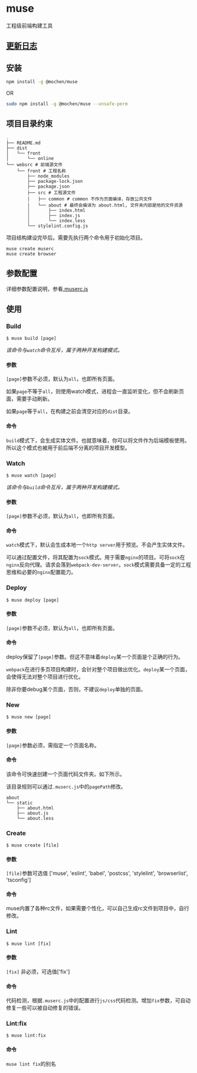 # muse

工程级前端构建工具

## [更新日志](./CHANGELOG.md)

## 安装

```bash
npm install -g @mochen/muse
```
OR
```bash
sudo npm install -g @mochen/muse --unsafe-perm
```

## 项目目录约束

```
.
├── README.md
├── dist
│   └── front
│       └── online
└── websrc # 前端源文件
    └── front # 工程名称
        ├── node_modules
        ├── package-lock.json
        ├── package.json
        ├── src # 工程源文件
        │   ├── common # common 不作为页面编译，存放公共文件
        │   └── about # 最终会编译为 about.html, 文件夹内部是他的文件资源
        │       ├── index.html
        │       ├── index.js
        │       └── index.less
        └── stylelint.config.js
```

项目结构建设完毕后。需要先执行两个命令用于初始化项目。

```
muse create muserc
muse create browser
```


## 参数配置

详细参数配置说明，参看[.muserc.js](./config/default/.muserc.js)

## 使用

### Build

```
$ muse build [page]
```

*该命令与`watch`命令互斥，属于两种开发构建模式。*

#### 参数

`[page]`参数不必须，默认为`all`，也即所有页面。

如果`page`不等于`all`，则使用watch模式，进程会一直监听变化，但不会刷新页面，需要手动刷新。

如果`page`等于`all`，在构建之前会清空对应的`dist`目录。

#### 命令

`build`模式下，会生成实体文件。也就意味着，你可以将文件作为后端模板使用。所以这个模式也被用于前后端不分离的项目开发模型。

### Watch

```
$ muse watch [page]
```

*该命令与`build`命令互斥，属于两种开发构建模式。*

#### 参数

`[page]`参数不必须，默认为`all`，也即所有页面。


#### 命令

`watch`模式下，默认会生成本地一个`http server`用于预览。不会产生实体文件。

可以通过配置文件，将其配置为`sock`模式。用于需要`nginx`的项目。可将`sock`在`nginx`反向代理。请求会落到`webpack-dev-server`。`sock`模式需要具备一定的工程思维和必要的`nginx`配置能力。

### Deploy

```
$ muse deploy [page]
```

#### 参数

`[page]`参数不必须，默认为`all`，也即所有页面。

#### 命令

deploy保留了`[page]`参数。但这不意味着`deploy`某一个页面是个正确的行为。

`webpack`在进行多页项目构建时，会针对整个项目做出优化。`deploy`某一个页面，会使得无法对整个项目进行优化。

除非你要debug某个页面，否则，不建议`deploy`单独的页面。

### New

```
$ muse new [page]
```

#### 参数

`[page]`参数必须，需指定一个页面名称。

#### 命令

该命令可快速创建一个页面代码文件夹。如下所示。

该目录规则可以通过`.muserc.js`中的`pagePath`修改。

```
about
└── static
    ├── about.html
    ├── about.js
    └── about.less
```


### Create

```
$ muse create [file]
```

#### 参数

`[file]`参数可选值 ['muse', 'eslint', 'babel', 'postcss', 'stylelint', 'browserlist', 'tsconfig']

#### 命令

muse内置了各种rc文件，如果需要个性化，可以自己生成rc文件到项目中，自行修改。

### Lint

```
$ muse lint [fix]
```

#### 参数

`[fix]` 非必须，可选值['fix']

#### 命令

代码检测，根据`.muserc.js`中的配置进行`js/css`代码检测。增加`fix`参数，可自动修复一些可以被自动修复的错误。

### Lint:fix

```
$ muse lint:fix
```

#### 命令

`muse lint fix`的别名